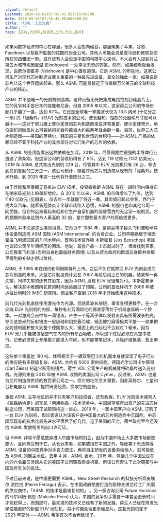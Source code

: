 ```yaml
---
layout: default
Lastmod: 2020-06-01T07:56:43.951755+00:00
date: 2020-06-01T07:56:43.951689+00:00
title: "ASML：工业光魔"
author: ""
tags: [芯片,光刻机,制造商,公司,光刻,晶片]
---
```


如果问数字经济的中心在哪里，很多人会指向硅谷，那里聚集了苹果、谷歌、Facebook 以及数不胜数的炫酷的创业公司。其他人可能会说是亚马逊和微软总部所在的西雅图一带。或许还有人会说是中国的科技中心深圳。不大会有人提到荷兰第五大城市埃因霍温 (Eindhoven) 一处平淡无奇的郊区。然而，如果细看就会发现，说费尔德霍芬 (Veldhoven) 是中心很有道理。它是 ASML 的所在地。这家公司生产对现代芯片制造业至关重要的一种最先进设备，且全球独此一家。如果说是芯片让这个世界运转起来，那么 ASML 可能最接近于价值数万亿美元的全球科技产业的核心。

ASML 并不是唯一的光刻机制造商。这种设备用光把集成电路蚀刻到硅晶片上。它的竞争对手是日本的佳能和尼康。但自 2005 年以来，这家荷兰公司的市场份额几乎翻了一番，达到 62%。它还是全球唯一掌握波长仅为 13.5 纳米 (十亿分之一米) 的「极紫外」(EUV) 光刻技术的公司。波长越短，蚀刻的元器件尺寸就可以越小——这对于努力跟上摩尔定律的芯片制造商来说非常重要。摩尔定律预计，单位面积的硅晶片上可容纳的元器件数目大约每两年就会翻一番。目前，世界三大芯片制造商——美国的英特尔、韩国的三星和台湾的台积电——对 ASML 产品的依赖已经不亚于科技产业的其余部分对它们生产的芯片的依赖。

从 ASML 的业绩能看出这种依赖在加深。2019 年，尽管周期性很强的半导体行业遭遇了萧条期，但这家公司的营收仍增长了 8%，达到 118 亿欧元 (132 亿美元)。2019 年 ASML 总共售出光刻机 229 台，尽管其中 EUV 光刻机只有 26 台，却占到总销售额的三分之一。该公司预计，随着其他芯片制造商从现有的「深紫外」技术升级，到 2025 年这一比例将升至四分之三。

由于佳能和尼康都无意推进 EUV 技术，投资者推断 ASML 将在一段时间内保持它在纳米级光刻上的垄断地位。自 2010 年以来，ASML 的市值增长了九倍，达到 1140 亿欧元 (见图表)，仅去年一年就翻了将近一番。其市值已超过空客、西门子或大众汽车。随着新冠肺炎让全球市场陷入恐慌，ASML 的股价也和其他公司一同受挫，但它的远景看起来就和它生产自家机器的墙壁雪白的无尘室一般明亮。它的预期市盈率达到令人垂涎的 32 倍，是它那些最大客户的两倍或更多。

ASML 并不总是这么春风得意。它创办于 1984 年，是荷兰电子巨头飞利浦和半导体设备制造商 ASM 国际 (ASM International) 的合资企业。公司早期蜗居于埃因霍温飞利浦园区的几间木屋内。首席技术官乔斯·本斯霍普 (Jos Benschop) 坦诚地谈起公司早年间经历的困难。他说，首批产品一上市就过时了，很难找到买家。公司靠着飞利浦 (当时自身也面临财务困境) 以及从荷兰政府和欧盟前身欧共体那里得到的补贴才得以维持。

ASML 于 1995 年在纽约和阿姆斯特丹上市。之后不久它就押注 EUV 光刻会成为芯片制造的未来。大型芯片制造商计划在 2007 年前后用上它的机器，结果却一再失望。同样失望的还有其股东，因为 ASML 发现 EUV 光很难对付。本斯霍普承认，解决其中难题所花费的时间远远超过了预期。公司的首批样机于 2006 年被运往比利时的 IMEC 研究所。商业客户直到 2018 年才开始使用这种技术。

前几代光刻机直接使用激光作为光源。但随着波长缩短，事情变得更棘手。在一台尖端 EUV 光刻机的内部，每秒有五万滴熔化的锡液穿落位于机器底部的一个腔体。一对激光会击中每一滴锡液，产生一个等离子体以发射出具有所需波长的光。导引这些光的反射镜由一层层硅和钼交叠而成，镜面被打磨得极其平整——如果把反射镜的面积放大到整个德国那么大，镜面上的凸起也不会超过 1 毫米。因为 EUV 光几乎能被包括空气在内的所有东西吸收，所以这个过程必须在真空中进行。记者必须穿上专用服才能进入车间，也不能带笔记本，以免纤维飘落，惹出麻烦。

这些单个重量达 180 吨、体积相当于一辆双层巴士的机器本身就显现了电子行业的供应链有多错综复杂。ASML 大约有 5000 家供应商。德国光学公司卡尔蔡司 (Carl Zeiss) 制造它所用的镜片。荷兰 VDL 公司生产的机械臂将硅晶片送入光刻机。光源则来自 2013 年被 ASML 收购的美国公司 Cymer。反过来，ASML 也是为芯片制造商供货的数百家公司之一。但它的地位至关重要，因此英特尔、三星和台积电都为 ASML 提供研发经费，换取它的股份。

重视 ASML 主导地位的并不只有客户和投资者，还有政客。EUV 光刻技术被列入《瓦森纳协定》的军民「两用物品」技术清单中。中国渴望培育出自己的先进芯片制造公司，而美国正试图阻挠这一雄心。2018 年，一家中国客户向 ASML 订购了一台 EUV 光刻机，舆论普遍认为该客户是中国最大的芯片制造商中芯国际。中芯国际现有的技术比最先进水平落后了好几代。迫于美国的压力，荷兰政府至今还没给 ASML 发放相关的出口许可证。

但 ASML 非常不愿意放弃进入中国市场的机会，因为中国市场比大多数市场都更庞大，且同样受制于它。从长远来看，如果被挡在中国之外，导致某个无法购得 ASML 设备的中国竞争对手自力更生，再将自主研发的设备卖给他人，就可能危及 ASML 的霸主地位。去年 4 月，ASML 表示，2015 年，包括几个中国公民在内的六名雇员涉嫌从它的美国子公司窃取商业机密。但该公司否认了此次窃密与中国政府有关的说法。

不过目前来说，是中国更需要 ASML。New Street Research 的科技分析师皮埃尔·法拉古 (Pierre Ferragu) 表示，在中国政府想要打造的那种先进芯片工厂所需的供应商中，「ASML 的技术是最难复制的」 。另一家咨询公司 Future Horizons 的马尔科姆·佩恩 (Malcolm Penn) 认为，中国的竞争对手需要十年甚至更长时间才能赶得上，而到那时，最先进的技术又已经有了新的发展。荷兰人已经在研发光学性能更好的新型 EUV 光刻机，每小时能处理更多硅晶片。这些光刻机定于 2023 年交付——ASML 希望这次不会再延误了。


